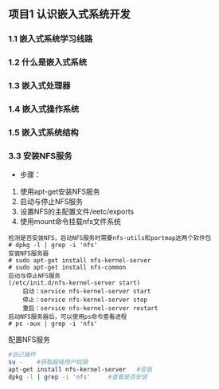 ## 项目1 认识嵌入式系统开发
### 1.1 嵌入式系统学习线路
### 1.2 什么是嵌入式系统
### 1.3 嵌入式处理器

### 1.4 嵌入式操作系统

### 1.5 嵌入式系统结构

### 3.3 安装NFS服务
- 步骤：
1. 使用apt-get安装NFS服务
2. 启动与停止NFS服务
3. 设置NFS的主配置文件/eetc/exports
4. 使用mount命令挂载nfs文件系统
```shell
检测是否安装NFS，启动NFS服务时需要nfs-utils和portmap这两个软件包
# dpkg -l | grep -i 'nfs'
安装NFS服务器
# sudo apt-get install nfs-kernel-server
# sudo apt-get install nfs-common
启动与停止NFS服务
(/etc/init.d/nfs-kernel-server start)
    启动：service nfs-kernel-server start
    停止：service nfs-kernel-server stop
    重启：service nfs-kernel-server restart
启动NFS服务器后，可以使用ps命令查看进程
# ps -aux | grep -i 'nfs'
```
配置NFS服务







```bash
#自己操作
su -    #获取超级用户权限
apt-get install nfs-kernel-server   #安装
dpkg -l | grep -i 'nfs'     #查看是否安装
```